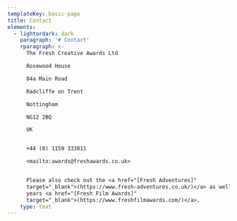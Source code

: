 ```yaml
---
templateKey: basic-page
title: Contact
elements:
  - lightordark: dark
    paragraph: '# Contact'
    rparagraph: >-
      The Fresh Creative Awards Ltd  

      Rosewood House  

      84a Main Road  

      Radcliffe on Trent  

      Nottingham  

      NG12 2BQ  

      UK  


      +44 (0) 1159 333811  

      <mailto:awards@freshawards.co.uk>


      Please also check out the <a href="[Fresh Adventures]"
      target="_blank">(https://www.fresh-adventures.co.uk/)</a> as well this
      years <a href="[Fresh Film Awards]"
      target="_blank">(https://www.freshfilmawards.com/)</a>.
    type: text
---
```


